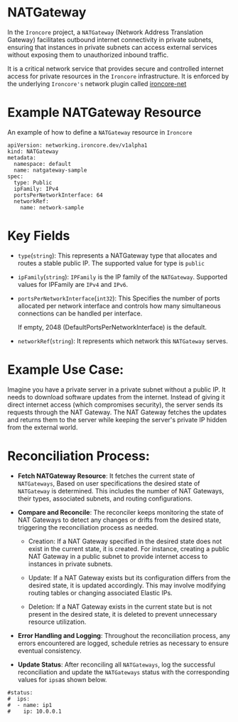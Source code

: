 # NATGateway
In the `Ironcore` project, a `NATGateway` (Network Address Translation Gateway) facilitates outbound internet connectivity in private subnets, ensuring that instances in private subnets can access external services without exposing them to unauthorized inbound traffic.

It is a critical network service that provides secure and controlled internet access for private resources in the `Ironcore` infrastructure. It is enforced by the underlying `Ironcore's` network plugin called <a href="https://github.com/ironcore-dev/ironcore-net/blob/main/apinetlet/controllers/natgateway_controller.go"> ironcore-net </a>

# Example NATGateway Resource
An example of how to define a `NATGateway` resource in `Ironcore`

```
apiVersion: networking.ironcore.dev/v1alpha1
kind: NATGateway
metadata:
  namespace: default
  name: natgateway-sample
spec:
  type: Public
  ipFamily: IPv4
  portsPerNetworkInterface: 64
  networkRef:
    name: network-sample
```

# Key Fields 
- `type`(`string`): This represents a NATGateway type that allocates and routes a stable public IP. The supported value for type is `public`

- `ipFamily`(`string`): `IPFamily` is the IP family of the `NATGateway`. Supported values for IPFamily are `IPv4` and `IPv6`.

- `portsPerNetworkInterface`(`int32`): This Specifies the number of ports allocated per network interface and controls how many simultaneous connections can be handled per interface. 

    If empty, 2048 (DefaultPortsPerNetworkInterface) is the default.

- `networkRef`(`string`): It represents which network this `NATGateway` serves.

# Example Use Case:
Imagine you have a private server in a private subnet without a public IP. It needs to download software updates from the internet. Instead of giving it direct internet access (which compromises security), the server sends its requests through the NAT Gateway. The NAT Gateway fetches the updates and returns them to the server while keeping the server's private IP hidden from the external world.

# Reconciliation Process:

- **Fetch NATGateway Resource**: It fetches the current state of `NATGateways`, Based on user specifications the desired state of `NATGateway` is determined. This includes the number of NAT Gateways, their types, associated subnets, and routing configurations.

- **Compare and Reconcile**: The reconciler keeps monitoring the state of NAT Gateways to detect any changes or drifts from the desired state, triggering the reconciliation process as needed.
    - Creation: If a NAT Gateway specified in the desired state does not exist in the current state, it is created. For instance, creating a public NAT Gateway in a public subnet to provide internet access to instances in private subnets.

    - Update: If a NAT Gateway exists but its configuration differs from the desired state, it is updated accordingly. This may involve modifying routing tables or changing associated Elastic IPs.

    - Deletion: If a NAT Gateway exists in the current state but is not present in the desired state, it is deleted to prevent unnecessary resource utilization.

- **Error Handling and Logging**: Throughout the reconciliation process, any errors encountered are logged, schedule retries as necessary to ensure eventual consistency.

- **Update Status**:
After reconciling all `NATGateways`, log the successful reconciliation and update the `NATGateways` status with the corresponding values for `ips`as shown below.

```
#status:
#  ips:
#  - name: ip1
#    ip: 10.0.0.1
```
